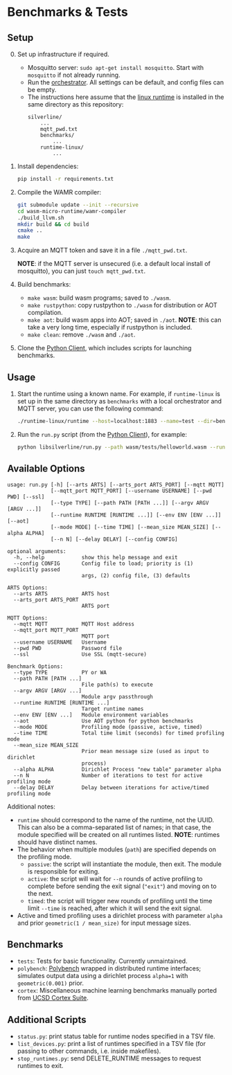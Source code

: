 # Benchmarks & Tests

## Setup

0. Set up infrastructure if required.

    - Mosquitto server: ```sudo apt-get install mosquitto```. Start with ```mosquitto``` if not already running.
    - Run the [orchestrator](https://github.com/SilverLineFramework/orchestrator). All settings can be default, and config files can be empty.
    - The instructions here assume that the [linux runtime](https://github.com/SilverLineFramework/runtime-linux) is installed in the same directory as this repository:
        ```
        silverline/
            ...
            mqtt_pwd.txt
            benchmarks/
                ...
            runtime-linux/
                ...
        ```

1. Install dependencies:
    ```sh
    pip install -r requirements.txt
    ```

2. Compile the WAMR compiler:
    ```sh
    git submodule update --init --recursive
    cd wasm-micro-runtime/wamr-compiler
    ./build_llvm.sh
    mkdir build && cd build
    cmake ..
    make
    ```

3. Acquire an MQTT token and save it in a file ```./mqtt_pwd.txt```.

    **NOTE**: if the MQTT server is unsecured (i.e. a default local install of mosquitto), you can just ```touch mqtt_pwd.txt```.

4. Build benchmarks:

    - ```make wasm```: build wasm programs; saved to ```./wasm```.
    - ```make rustpython```: copy rustpython to ```./wasm``` for distribution or AOT compilation.
    - ```make aot```: build wasm apps into AOT; saved in ```./aot```. **NOTE**: this can take a very long time, especially if rustpython is included.
    - ```make clean```: remove ```./wasm``` and ```./aot```.

5. Clone the [Python Client](https://github.com/SilverLineFramework/libsilverline), which includes scripts for launching benchmarks.

## Usage

1. Start the runtime using a known name. For example, if ```runtime-linux``` is set up in the same directory as ```benchmarks``` with a local orchestrator and MQTT server, you can use the following command:
    ```sh
    ./runtime-linux/runtime --host=localhost:1883 --name=test --dir=benchmarks --appdir=benchmarks
    ``` 

2. Run the ```run.py``` script (from the [Python Client](https://github.com/SilverLineFramework/libsilverline)), for example:
    ```sh
    python libsilverline/run.py --path wasm/tests/helloworld.wasm --runtime test
    ```

## Available Options

```
usage: run.py [-h] [--arts ARTS] [--arts_port ARTS_PORT] [--mqtt MQTT]
              [--mqtt_port MQTT_PORT] [--username USERNAME] [--pwd PWD] [--ssl]
              [--type TYPE] [--path PATH [PATH ...]] [--argv ARGV [ARGV ...]]
              [--runtime RUNTIME [RUNTIME ...]] [--env ENV [ENV ...]] [--aot]
              [--mode MODE] [--time TIME] [--mean_size MEAN_SIZE] [--alpha ALPHA]
              [--n N] [--delay DELAY] [--config CONFIG]

optional arguments:
  -h, --help            show this help message and exit
  --config CONFIG       Config file to load; priority is (1) explicitly passed
                        args, (2) config file, (3) defaults

ARTS Options:
  --arts ARTS           ARTS host
  --arts_port ARTS_PORT
                        ARTS port

MQTT Options:
  --mqtt MQTT           MQTT Host address
  --mqtt_port MQTT_PORT
                        MQTT port
  --username USERNAME   Username
  --pwd PWD             Password file
  --ssl                 Use SSL (mqtt-secure)

Benchmark Options:
  --type TYPE           PY or WA
  --path PATH [PATH ...]
                        File path(s) to execute
  --argv ARGV [ARGV ...]
                        Module argv passthrough
  --runtime RUNTIME [RUNTIME ...]
                        Target runtime names
  --env ENV [ENV ...]   Module environment variables
  --aot                 Use AOT python for python benchmarks
  --mode MODE           Profiling mode (passive, active, timed)
  --time TIME           Total time limit (seconds) for timed profiling mode
  --mean_size MEAN_SIZE
                        Prior mean message size (used as input to dirichlet
                        process)
  --alpha ALPHA         Dirichlet Process "new table" parameter alpha
  --n N                 Number of iterations to test for active profiling mode
  --delay DELAY         Delay between iterations for active/timed profiling mode
```

Additional notes:
- ```runtime``` should correspond to the name of the runtime, not the UUID. This can also be a comma-separated list of names; in that case, the module specified will be created on all runtimes listed. **NOTE**: runtimes should have distinct names.
- The behavior when multiple modules (```path```) are specified depends on the profiling mode.
    - ```passive```: the script will instantiate the module, then exit. The module is responsible for exiting.
    - ```active```: the script will wait for ```--n``` rounds of active profiling to complete before sending the exit signal (```"exit"```) and moving on to the next.
    - ```timed```: the script will trigger new rounds of profiling until the time limit ```--time``` is reached, after which it will send the exit signal.
- Active and timed profiling uses a dirichlet process with parameter ```alpha``` and prior ```geometric(1 / mean_size)``` for input message sizes.

## Benchmarks

- ```tests```: Tests for basic functionality. Currently unmaintained.
- ```polybench```: [Polybench](https://web.cse.ohio-state.edu/~pouchet.2/software/polybench/) wrapped in distributed runtime interfaces; simulates output data using a dirichlet process ```alpha=1``` with ```geometric(0.001)``` prior.
- ```cortex```: Miscellaneous machine learning benchmarks manually ported from [UCSD Cortex Suite](https://cseweb.ucsd.edu/groups/bsg/).

## Additional Scripts

- ```status.py```: print status table for runtime nodes specified in a TSV file.
- ```list_devices.py```: print a list of runtimes specified in a TSV file (for passing to other commands, i.e. inside makefiles).
- ```stop_runtimes.py```: send DELETE_RUNTIME messages to request runtimes to exit.
